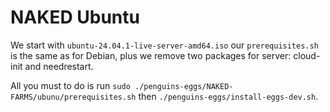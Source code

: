 # NAKED Ubuntu

We start with `ubuntu-24.04.1-live-server-amd64.iso` our `prerequisites.sh` is the same as for Debian, plus we remove two packages for server: cloud-init and needrestart.

All you must to do is run `sudo ./penguins-eggs/NAKED-FARMS/ubunu/prerequisites.sh` then `./penguins-eggs/install-eggs-dev.sh`.




